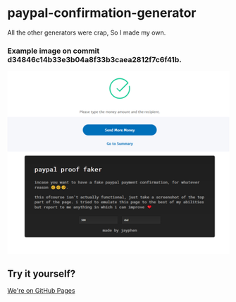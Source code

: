 # paypal-confirmation-generator
All the other generators were crap, So I made my own.
### Example image on commit d34846c14b33e3b04a8f33b3caea2812f7c6f41b.
![Example Image](https://github.com/Jaycadox/paypal-confirmation-generator/blob/main/Example.png?raw=true)

## Try it yourself?

[We're on GitHub Pages](https://jaycadox.github.io/paypal-confirmation-generator/)
